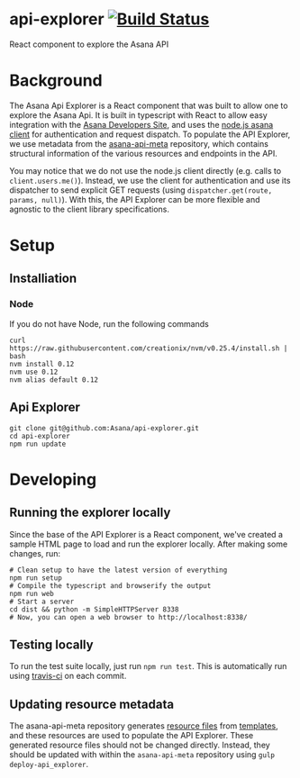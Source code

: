 # api-explorer [![Build Status][travis-image]][travis-url]
React component to explore the Asana API

# Background
The Asana Api Explorer is a React component that was built to allow one to explore the Asana Api. It is built in typescript with React to allow easy integration with the [Asana Developers Site](https://asana.com/developers/api-reference/), and uses the [node.js asana client](https://github.com/Asana/node-asana) for authentication and request dispatch. To populate the API Explorer, we use metadata from the [asana-api-meta](https://github.com/Asana/asana-api-meta) repository, which contains structural information of the various resources and endpoints in the API.

You may notice that we do not use the node.js client directly (e.g. calls to `client.users.me()`). Instead, we use the client for authentication and use its dispatcher to send explicit GET requests (using `dispatcher.get(route, params, null)`). With this, the API Explorer can be more flexible and agnostic to the client library specifications.

# Setup
## Installiation
### Node
If you do not have Node, run the following commands

```
curl https://raw.githubusercontent.com/creationix/nvm/v0.25.4/install.sh | bash
nvm install 0.12
nvm use 0.12
nvm alias default 0.12
```

## Api Explorer
```
git clone git@github.com:Asana/api-explorer.git
cd api-explorer
npm run update

```

# Developing

## Running the explorer locally
Since the base of the API Explorer is a React component, we've created a sample HTML page to load and run the explorer locally. After making some changes, run:

```
# Clean setup to have the latest version of everything
npm run setup
# Compile the typescript and browserify the output
npm run web
# Start a server
cd dist && python -m SimpleHTTPServer 8338
# Now, you can open a web browser to http://localhost:8338/
```

## Testing locally
To run the test suite locally, just run `npm run test`. This is automatically run using [travis-ci](https://travis-ci.org/Asana/api-explorer) on each commit.

## Updating resource metadata

The asana-api-meta repository generates [resource files](https://github.com/Asana/api-explorer/tree/master/src/resources/gen) from [templates](https://github.com/Asana/api-explorer/tree/master/src/resources/templates), and these resources are used to populate the API Explorer. These generated resource files should not be changed directly. Instead, they should be updated with within the `asana-api-meta` repository using `gulp deploy-api_explorer`.

[travis-url]: http://travis-ci.org/Asana/api-explorer
[travis-image]: https://travis-ci.org/Asana/api-explorer.svg?branch=master
